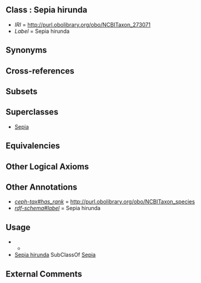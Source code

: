 
## Class : Sepia hirunda

 * *IRI* = http://purl.obolibrary.org/obo/NCBITaxon_273071
 * *Label* = Sepia hirunda

## Synonyms


## Cross-references


## Subsets


## Superclasses

 * [Sepia](../../NCBITaxon/09/NCBITaxon_6609.md)

## Equivalencies


## Other Logical Axioms


## Other Annotations

 * *[ceph-tax#has_rank](../../ceph-tax#has/nk/ceph-tax#has_rank.md)* = http://purl.obolibrary.org/obo/NCBITaxon_species
 * *[rdf-schema#label](../../el/rdf-schema#label.md)* = Sepia hirunda

## Usage

 * -
 * [Sepia hirunda](../../NCBITaxon/71/NCBITaxon_273071.md) SubClassOf [Sepia](../../NCBITaxon/09/NCBITaxon_6609.md)

## External Comments


